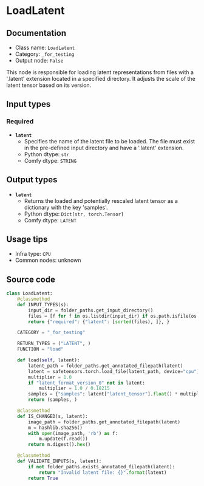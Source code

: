 # LoadLatent
## Documentation
- Class name: `LoadLatent`
- Category: `_for_testing`
- Output node: `False`

This node is responsible for loading latent representations from files with a '.latent' extension located in a specified directory. It adjusts the scale of the latent tensor based on its version.
## Input types
### Required
- **`latent`**
    - Specifies the name of the latent file to be loaded. The file must exist in the pre-defined input directory and have a '.latent' extension.
    - Python dtype: `str`
    - Comfy dtype: `STRING`
## Output types
- **`latent`**
    - Returns the loaded and potentially rescaled latent tensor as a dictionary with the key 'samples'.
    - Python dtype: `Dict[str, torch.Tensor]`
    - Comfy dtype: `LATENT`
## Usage tips
- Infra type: `CPU`
- Common nodes: unknown


## Source code
```python
class LoadLatent:
    @classmethod
    def INPUT_TYPES(s):
        input_dir = folder_paths.get_input_directory()
        files = [f for f in os.listdir(input_dir) if os.path.isfile(os.path.join(input_dir, f)) and f.endswith(".latent")]
        return {"required": {"latent": [sorted(files), ]}, }

    CATEGORY = "_for_testing"

    RETURN_TYPES = ("LATENT", )
    FUNCTION = "load"

    def load(self, latent):
        latent_path = folder_paths.get_annotated_filepath(latent)
        latent = safetensors.torch.load_file(latent_path, device="cpu")
        multiplier = 1.0
        if "latent_format_version_0" not in latent:
            multiplier = 1.0 / 0.18215
        samples = {"samples": latent["latent_tensor"].float() * multiplier}
        return (samples, )

    @classmethod
    def IS_CHANGED(s, latent):
        image_path = folder_paths.get_annotated_filepath(latent)
        m = hashlib.sha256()
        with open(image_path, 'rb') as f:
            m.update(f.read())
        return m.digest().hex()

    @classmethod
    def VALIDATE_INPUTS(s, latent):
        if not folder_paths.exists_annotated_filepath(latent):
            return "Invalid latent file: {}".format(latent)
        return True

```
